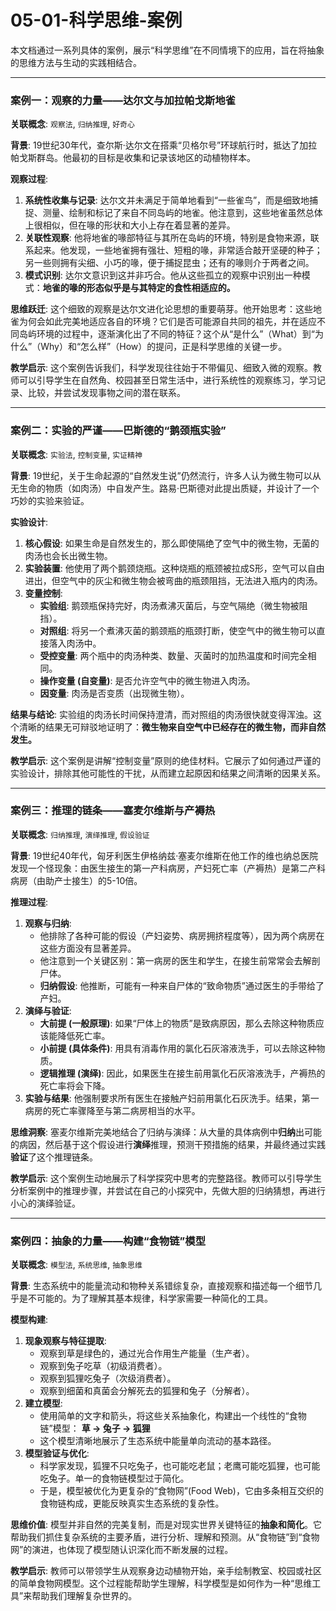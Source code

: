# 05-01-科学思维-案例

本文档通过一系列具体的案例，展示“科学思维”在不同情境下的应用，旨在将抽象的思维方法与生动的实践相结合。

---

### 案例一：观察的力量——达尔文与加拉帕戈斯地雀

**关联概念**: `观察法`, `归纳推理`, `好奇心`

**背景**:
19世纪30年代，查尔斯·达尔文在搭乘“贝格尔号”环球航行时，抵达了加拉帕戈斯群岛。他最初的目标是收集和记录该地区的动植物样本。

**观察过程**:

1. **系统性收集与记录**: 达尔文并未满足于简单地看到“一些雀鸟”，而是细致地捕捉、测量、绘制和标记了来自不同岛屿的地雀。他注意到，这些地雀虽然总体上很相似，但在喙的形状和大小上存在着显著的差异。
2. **关联性观察**: 他将地雀的喙部特征与其所在岛屿的环境，特别是食物来源，联系起来。他发现，一些地雀拥有强壮、短粗的喙，非常适合敲开坚硬的种子；另一些则拥有尖细、小巧的喙，便于捕捉昆虫；还有的喙则介于两者之间。
3. **模式识别**: 达尔文意识到这并非巧合。他从这些孤立的观察中识别出一种模式：**地雀的喙的形态似乎是与其特定的食性相适应的。**

**思维跃迁**:
这个细致的观察是达尔文进化论思想的重要萌芽。他开始思考：这些地雀为何会如此完美地适应各自的环境？它们是否可能源自共同的祖先，并在适应不同岛屿环境的过程中，逐渐演化出了不同的特征？这个从“是什么”（What）到“为什么”（Why）和“怎么样”（How）的提问，正是科学思维的关键一步。

**教学启示**:
这个案例告诉我们，科学发现往往始于不带偏见、细致入微的观察。教师可以引导学生在自然角、校园甚至日常生活中，进行系统性的观察练习，学习记录、比较，并尝试发现事物之间的潜在联系。

---

### 案例二：实验的严谨——巴斯德的“鹅颈瓶实验”

**关联概念**: `实验法`, `控制变量`, `实证精神`

**背景**:
19世纪，关于生命起源的“自然发生说”仍然流行，许多人认为微生物可以从无生命的物质（如肉汤）中自发产生。路易·巴斯德对此提出质疑，并设计了一个巧妙的实验来验证。

**实验设计**:

1. **核心假设**: 如果生命是自然发生的，那么即使隔绝了空气中的微生物，无菌的肉汤也会长出微生物。
2. **实验装置**: 他使用了两个鹅颈烧瓶。这种烧瓶的瓶颈被拉成S形，空气可以自由进出，但空气中的灰尘和微生物会被弯曲的瓶颈阻挡，无法进入瓶内的肉汤。
3. **变量控制**:
    - **实验组**: 鹅颈瓶保持完好，肉汤煮沸灭菌后，与空气隔绝（微生物被阻挡）。
    - **对照组**: 将另一个煮沸灭菌的鹅颈瓶的瓶颈打断，使空气中的微生物可以直接落入肉汤中。
    - **受控变量**: 两个瓶中的肉汤种类、数量、灭菌时的加热温度和时间完全相同。
    - **操作变量 (自变量)**: 是否允许空气中的微生物进入肉汤。
    - **因变量**: 肉汤是否变质（出现微生物）。

**结果与结论**:
实验组的肉汤长时间保持澄清，而对照组的肉汤很快就变得浑浊。这个清晰的结果无可辩驳地证明了：**微生物来自空气中已经存在的微生物，而非自然发生。**

**教学启示**:
这个案例是讲解“控制变量”原则的绝佳材料。它展示了如何通过严谨的实验设计，排除其他可能性的干扰，从而建立起原因和结果之间清晰的因果关系。

---

### 案例三：推理的链条——塞麦尔维斯与产褥热

**关联概念**: `归纳推理`, `演绎推理`, `假设验证`

**背景**:
19世纪40年代，匈牙利医生伊格纳兹·塞麦尔维斯在他工作的维也纳总医院发现一个怪现象：由医生接生的第一产科病房，产妇死亡率（产褥热）是第二产科病房（由助产士接生）的5-10倍。

**推理过程**:

1. **观察与归纳**:
    - 他排除了各种可能的假设（产妇姿势、病房拥挤程度等），因为两个病房在这些方面没有显著差异。
    - 他注意到一个关键区别：第一病房的医生和学生，在接生前常常会去解剖尸体。
    - **归纳假设**: 他推断，可能有一种来自尸体的“致命物质”通过医生的手带给了产妇。
2. **演绎与验证**:
    - **大前提 (一般原理)**: 如果“尸体上的物质”是致病原因，那么去除这种物质应该能降低死亡率。
    - **小前提 (具体条件)**: 用具有消毒作用的氯化石灰溶液洗手，可以去除这种物质。
    - **逻辑推理 (演绎)**: 因此，如果医生在接生前用氯化石灰溶液洗手，产褥热的死亡率将会下降。
3. **实验与结果**: 他强制要求所有医生在接触产妇前用氯化石灰洗手。结果，第一病房的死亡率骤降至与第二病房相当的水平。

**思维洞察**:
塞麦尔维斯完美地结合了归纳与演绎：从大量的具体病例中**归纳**出可能的病因，然后基于这个假设进行**演绎**推理，预测干预措施的结果，并最终通过实践**验证**了这个推理链条。

**教学启示**:
这个案例生动地展示了科学探究中思考的完整路径。教师可以引导学生分析案例中的推理步骤，并尝试在自己的小探究中，先做大胆的归纳猜想，再进行小心的演绎验证。

---

### 案例四：抽象的力量——构建“食物链”模型

**关联概念**: `模型法`, `系统思维`, `抽象思维`

**背景**:
生态系统中的能量流动和物种关系错综复杂，直接观察和描述每一个细节几乎是不可能的。为了理解其基本规律，科学家需要一种简化的工具。

**模型构建**:

1. **现象观察与特征提取**:
    - 观察到草是绿色的，通过光合作用生产能量（生产者）。
    - 观察到兔子吃草（初级消费者）。
    - 观察到狐狸吃兔子（次级消费者）。
    - 观察到细菌和真菌会分解死去的狐狸和兔子（分解者）。
2. **建立模型**:
    - 使用简单的文字和箭头，将这些关系抽象化，构建出一个线性的“食物链”模型：
      **草 → 兔子 → 狐狸**
    - 这个模型清晰地展示了生态系统中能量单向流动的基本路径。
3. **模型验证与优化**:
    - 科学家发现，狐狸不只吃兔子，也可能吃老鼠；老鹰可能吃狐狸，也可能吃兔子。单一的食物链模型过于简化。
    - 于是，模型被优化为更复杂的“食物网”(Food Web)，它由多条相互交织的食物链构成，更能反映真实生态系统的复杂性。

**思维价值**:
模型并非自然的完美复制，而是对现实世界关键特征的**抽象和简化**。它帮助我们抓住复杂系统的主要矛盾，进行分析、理解和预测。从“食物链”到“食物网”的演进，也体现了模型随认识深化而不断发展的过程。

**教学启示**:
教师可以带领学生从观察身边动植物开始，亲手绘制教室、校园或社区的简单食物网模型。这个过程能帮助学生理解，科学模型是如何作为一种“思维工具”来帮助我们理解复杂世界的。
